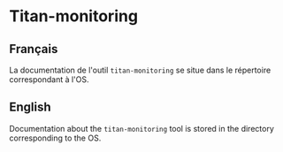 # Titan-monitoring

## Français

La documentation de l'outil `titan-monitoring` se situe dans le répertoire correspondant à l'OS.

## English

Documentation about the `titan-monitoring` tool is stored in the directory corresponding to the OS.
